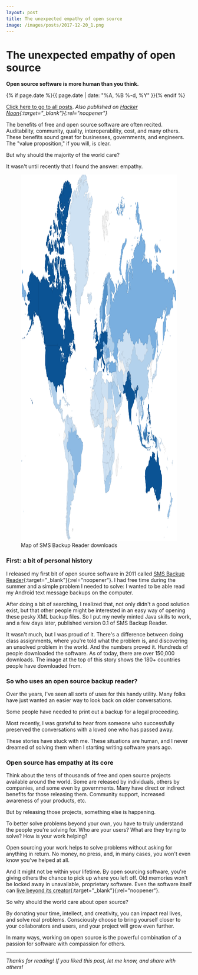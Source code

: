 ```yaml
---
layout: post
title: The unexpected empathy of open source
image: /images/posts/2017-12-20_1.png
---
```


# The unexpected empathy of open source

**Open source software is more human than you think.**

{% if page.date %}{{ page.date | date: "%A, %B %-d, %Y" }}{% endif %}

[Click here to go to all posts](/posts/). *Also published on [Hacker Noon](https://hackernoon.com/the-unexpected-empathy-of-open-source-5d3574a3aab6){:target="_blank"}{:rel="noopener"}*

The benefits of free and open source software are often recited. Auditability, community, quality, interoperability, cost, and many others. These benefits sound great for businesses, governments, and engineers. The "value proposition," if you will, is clear.

But why should the majority of the world care?

It wasn't until recently that I found the answer: empathy.

<div class="center width70">
  <figure class="fill-parent">
    <img src="/images/posts/2017-12-20_1.png" width="1600" height="990" alt="Map of SMS Backup Reader downloads" class="responsive" />
    <figcaption class="center">Map of SMS Backup Reader downloads</figcaption>
  </figure>
</div>


### **First: a bit of personal history**

I released my first bit of open source software in 2011 called [SMS Backup Reader](https://github.com/devadvance/smsbackupreader){:target="_blank"}{:rel="noopener"}. I had free time during the summer and a simple problem I needed to solve: I wanted to be able read my Android text message backups on the computer.

After doing a bit of searching, I realized that, not only didn't a good solution exist, but that other people might be interested in an easy way of opening these pesky XML backup files. So I put my newly minted Java skills to work, and a few days later, published version 0.1 of SMS Backup Reader.

It wasn't much, but I was proud of it. There's a difference between doing class assignments, where you're told what the problem is, and discovering an unsolved problem in the world. And the numbers proved it. Hundreds of people downloaded the software. As of today, there are over 150,000 downloads. The image at the top of this story shows the 180+ countries people have downloaded from.

### **So who uses an open source backup reader?**

Over the years, I've seen all sorts of uses for this handy utility. Many folks have just wanted an easier way to look back on older conversations.

Some people have needed to print out a backup for a legal proceeding.

Most recently, I was grateful to hear from someone who successfully preserved the conversations with a loved one who has passed away.

These stories have stuck with me. These situations are human, and I never dreamed of solving them when I starting writing software years ago.

### **Open source has empathy at its core**

Think about the tens of thousands of free and open source projects available around the world. Some are released by individuals, others by companies, and some even by governments. Many have direct or indirect benefits for those releasing them. Community support, increased awareness of your products, etc.

But by releasing those projects, something else is happening.

To better solve problems beyond your own, you have to truly understand the people you're solving for. Who are your users? What are they trying to solve? How is your work helping?

Open sourcing your work helps to solve problems without asking for anything in return. No money, no press, and, in many cases, you won't even know you've helped at all.

And it might not be within your lifetime. By open sourcing software, you're giving others the chance to pick up where you left off. Old memories won't be locked away in unavailable, proprietary software. Even the software itself can [live beyond its creator](https://www.wired.com/story/giving-open-source-projects-life-after-a-developers-death/){:target="_blank"}{:rel="noopener"}.

So why should the world care about open source?

By donating your time, intellect, and creativity, you can impact real lives, and solve real problems. Consciously choose to bring yourself closer to your collaborators and users, and your project will grow even further.

In many ways, working on open source is the powerful combination of a passion for software with compassion for others.

*****

*Thanks for reading! If you liked this post, let me know, and share with others!*